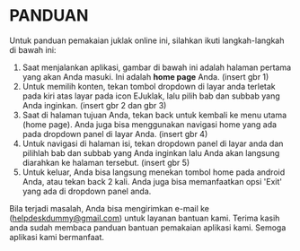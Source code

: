 PANDUAN
=================
Untuk panduan pemakaian juklak online ini, silahkan ikuti langkah-langkah di bawah ini:
  1. Saat menjalankan aplikasi, gambar di bawah ini adalah halaman pertama yang akan Anda masuki. Ini adalah **home page** Anda. (insert gbr 1)
  2. Untuk memilih konten, tekan tombol dropdown di layar anda terletak pada kiri atas layar pada icon EJuklak, lalu pilih bab dan subbab yang Anda inginkan. (insert gbr 2 dan gbr 3)
  3. Saat di halaman tujuan Anda, tekan back untuk kembali ke menu utama (home page). Anda juga bisa menggunakan navigasi home yang ada pada dropdown panel di layar Anda. (insert gbr 4)
  4. Untuk navigasi di halaman isi, tekan dropdown panel di layar anda dan pilihlah bab dan subbab yang Anda inginkan lalu Anda akan langsung diarahkan ke halaman tersebut. (insert gbr 5)
  5. Untuk keluar, Anda bisa langsung menekan tombol home pada android Anda, atau tekan back 2 kali. Anda juga bisa memanfaatkan opsi 'Exit' yang ada di dropdown panel anda.

Bila terjadi masalah, Anda bisa mengirimkan e-mail ke (helpdeskdummy@gmail.com) untuk layanan bantuan kami. Terima kasih anda sudah membaca panduan bantuan pemakaian aplikasi kami. Semoga aplikasi kami bermanfaat.

